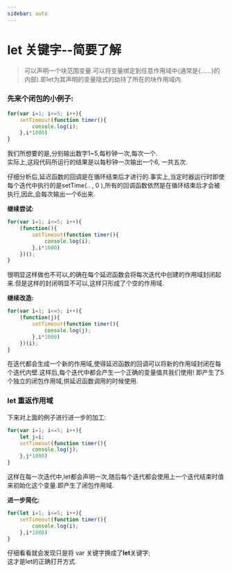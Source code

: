 ```yaml
---
sidebar: auto
---
```


# let 关键字--简要了解

>可以声明一个块范围变量.可以将变量绑定到任意作用域中(通常是{......}的内部).即let为其声明的变量隐式的劫持了所在的块作用域内.  


### 先来个闭包的小例子:
```js
for(var i=1; i<=5; i++){
	setTimeout(function timer(){
		console.log(i);
	},i*1000)
}
```
我们所想要的是,分别输出数字1~5,每秒钟一次,每次一个.  
实际上,这段代码所运行的结果是以每秒钟一次输出一个6, 一共五次.  
  
仔细分析后,延迟函数的回调是在循环结束后才进行的.事实上,当定时器运行时即使每个迭代中执行的是setTime(.. , 0 ),所有的回调函数依然是在循环结束后才会被执行,因此,会每次输出一个6出来.  

**继续尝试:**
```js
for(var i=1; i<=5; i++){
	(function(){
		setTimeout(function timer(){
			console.log(i);
		},i*1000)
	})();
}
```
很明显这样做也不可以,的确在每个延迟函数会将每次迭代中创建的作用域封闭起来.但是这样的封闭明显不可以,这样只形成了个空的作用域.  
 
**继续改造:**
```js
for(var i=1; i<=5; i++){
	(function(j){
		setTimeout(function timer(){
			console.log(j);
		},i*1000)
	})(i);
}
```
在迭代都会生成一个新的作用域,使得延迟函数的回调可以将新的作用域封闭在每个迭代内壁.这样后,每个迭代中都会产生一个正确的变量值共我们使用! 即产生了5个独立的闭包作用域,供延迟函数调用的时候使用.  

### let 重返作用域 
下来对上面的例子进行进一步的加工:
```js
for(var i=1; i<=5; i++){
	let j=i;
	setTimeout(function timer(){
		console.log(j);
	},j*1000)
}
```
这样在每一次迭代中,let都会声明一次,随后每个迭代都会使用上一个迭代结束时值来初始化这个变量.即产生了闭包作用域.  
  
**进一步简化:** 
```js
for(let i=1; i<=5; i++){
	setTimeout(function timer(){
		console.log(i);
	},i*1000)
}
```
仔细看看就会发现只是将 var 关键字换成了**let**关键字;  
这才是let的正确打开方式.


